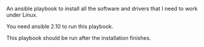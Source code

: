 An ansible playbook to install all the software and drivers that I need to work under Linux.

You need ansible 2.10 to run this playbook.

This playbook should be run after the installation finishes.
